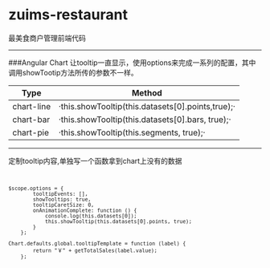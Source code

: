# zuims-restaurant
最美食商户管理前端代码
- - -
###Angular Chart
让tooltip一直显示，使用options来完成一系列的配置，其中调用showTootip方法所传的参数不一样。

Type        |   Method
----   |   ----
chart-line  |  ·this.showTooltip(this.datasets[0].points,true);·
chart-bar  |  ·this.showTooltip(this.datasets[0].bars, true);·
chart-pie  |  ·this.showTooltip(this.segments, true);·

- - -

定制tooltip内容,单独写一个函数拿到chart上没有的数据
<code>

    $scope.options = {
            tooltipEvents: [],
            showTooltips: true,
            tooltipCaretSize: 0,
            onAnimationComplete: function () {
                console.log(this.datasets[0]);
                this.showTooltip(this.datasets[0].points, true);
            }
        };
        
    Chart.defaults.global.tooltipTemplate = function (label) {
            return "￥" + getTotalSales(label.value);
        };
</code>